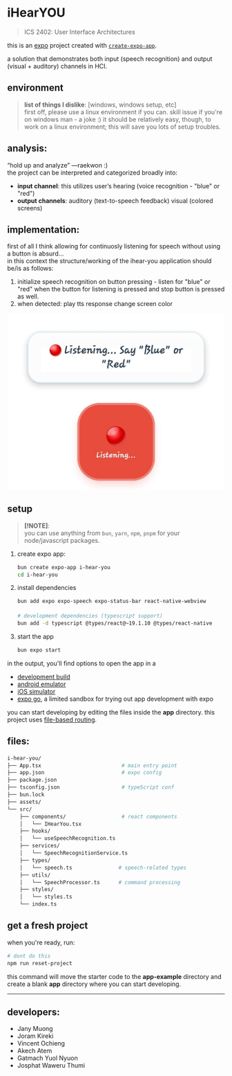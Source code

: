 # iHearYOU 

> ICS 2402: User Interface Architectures

this is an [expo](https://expo.dev) project created with [`create-expo-app`](https://www.npmjs.com/package/create-expo-app).


a solution that demonstrates both input (speech recognition) and output (visual + auditory) channels in HCI.

## environment
> **list of things I dislike**: [windows, windows setup, etc]  
> first off, please use a linux environment if you can. skill issue if you're on windows man - a joke :) it should be relatively easy, though, to work on a linux environment; this will save you lots of setup troubles.

## analysis:
“hold up and analyze” —raekwon :)  
the project can be interpreted and categorized  broadly into:
- **input channel**: this utilizes user’s hearing (voice recognition - "blue" or "red")
- **output channels**:
auditory (text-to-speech feedback)
visual (colored screens)

## implementation:
first of all I think allowing for continuosly listening for speech without using a button is absurd...  
in this context the structure/working of the ihear-you application should be/is as follows:  
1. initialize speech recognition on button pressing - listen for "blue" or "red" when the button for listening is pressed and stop button is pressed as well. 
2. when detected:
play tts response
change screen color  

![iHearYOU](./hello-listening.jpeg)


## setup

> **[!NOTE]**:  
> you can use anything from `bun`, `yarn`, `npm`, `pnpm` for your node/javascript packages.

1. create expo app:
   ```sh
   bun create expo-app i-hear-you
   cd i-hear-you
   ```

2. install dependencies

   ```sh
   bun add expo expo-speech expo-status-bar react-native-webview

   # development dependencies (typescript support)
   bun add -d typescript @types/react@~19.1.10 @types/react-native
   ```

3. start the app

   ```bash
   bun expo start
   ```

in the output, you'll find options to open the app in a

- [development build](https://docs.expo.dev/develop/development-builds/introduction/)
- [android emulator](https://docs.expo.dev/workflow/android-studio-emulator/)
- [iOS simulator](https://docs.expo.dev/workflow/ios-simulator/)
- [expo go](https://expo.dev/go), a limited sandbox for trying out app development with expo

you can start developing by editing the files inside the **app** directory. this project uses [file-based routing](https://docs.expo.dev/router/introduction).


## files:
```sh
i-hear-you/
├── App.tsx                          # main entry point
├── app.json                         # expo config
├── package.json
├── tsconfig.json                    # typeScript conf
├── bun.lock
├── assets/
└── src/
    ├── components/                  # react components
    │   └── IHearYou.tsx
    ├── hooks/
    │   └── useSpeechRecognition.ts
    ├── services/
    │   └── SpeechRecognitionService.ts
    ├── types/
    │   └── speech.ts               # speech-related types
    ├── utils/
    │   └── SpeechProcessor.ts      # command processing
    ├── styles/
    │   └── styles.ts
    └── index.ts
```


## get a fresh project

when you're ready, run:

```bash
# dont do this
npm run reset-project
```

this command will move the starter code to the **app-example** directory and create a blank **app** directory where you can start developing.


---
## developers:
- Jany Muong
- Joram Kireki
- Vincent Ochieng
- Akech Atem
- Gatmach Yuol Nyuon
- Josphat Waweru Thumi